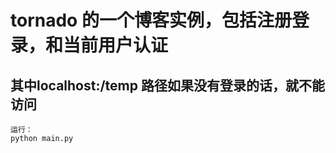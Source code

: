 # tornado 的一个博客实例，包括注册登录，和当前用户认证

## 其中localhost:/temp 路径如果没有登录的话，就不能访问 

    运行：
    python main.py


